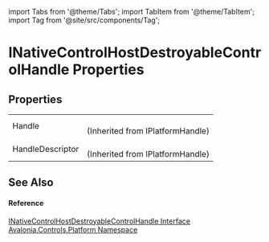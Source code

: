 import Tabs from '@theme/Tabs'; 
import TabItem from '@theme/TabItem'; 
import Tag from '@site/src/components/Tag'; 

# INativeControlHostDestroyableControlHandle Properties




## Properties
<table>
<tr>
<td>Handle</td>
<td><br />(Inherited from IPlatformHandle)</td>
</tr>
<tr>
<td>HandleDescriptor</td>
<td><br />(Inherited from IPlatformHandle)</td>
</tr>
</table>

## See Also


#### Reference
<a href="T_Avalonia_Controls_Platform_INativeControlHostDestroyableControlHandle">INativeControlHostDestroyableControlHandle Interface</a>  
<a href="N_Avalonia_Controls_Platform">Avalonia.Controls.Platform Namespace</a>  

